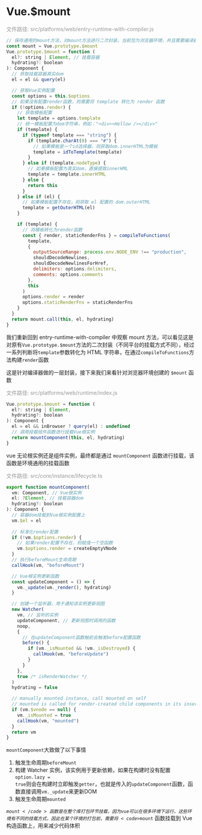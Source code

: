 # Vue.$mount

<font color="#999">文件路径: src/platforms/web/entry-runtime-with-compiler.js</font>

```js
// 保存通用的mount方法，对mount方法进行二次封装，当前包为浏览器环境，并且需要编译器，针对这些特性构建mount方法
const mount = Vue.prototype.$mount
Vue.prototype.$mount = function (
  el?: string | Element, // 挂载容器
  hydrating?: boolean
): Component {
  // 获取挂载容器真实dom
  el = el && query(el)

  // 获取Vue实例配置
  const options = this.$options
  // 如果没有配置render函数，则需要将 template 转化为 render 函数
  if (!options.render) {
    // 获取模板配置
    let template = options.template
    // 统一模板配置为dom字符串，例如："<div><Hellow /></div>"
    if (template) {
      if (typeof template === "string") {
        if (template.charAt(0) === "#") {
          // 如果模板是一个id选择器，则获取dom.innerHTML为模板
          template = idToTemplate(template)
        }
      } else if (template.nodeType) {
        // 如果模板配置为真实dom，直接提取innerHML
        template = template.innerHTML
      } else {
        return this
      }
    } else if (el) {
      // 如果模板配置不存在，则获取 el 配置的 dom.outerHTML
      template = getOuterHTML(el)
    }

    if (template) {
      // 将模板转化为render函数
      const { render, staticRenderFns } = compileToFunctions(
        template,
        {
          outputSourceRange: process.env.NODE_ENV !== "production",
          shouldDecodeNewlines,
          shouldDecodeNewlinesForHref,
          delimiters: options.delimiters,
          comments: options.comments
        },
        this
      )
      options.render = render
      options.staticRenderFns = staticRenderFns
    }
  }
  return mount.call(this, el, hydrating)
}
```

我们重新回到 entry-runtime-with-compiler 中观察 mount 方法，可以看见这是对原有<code>Vue.prototype.$mount</code>方法的二次封装（不同平台的挂载方式不同），经过一系列判断将<code>template</code>参数转化为 HTML 字符串，在通过<code>compileToFunctions</code>方法构建<code>render</code>函数

这是针对编译器做的一层封装，接下来我们来看针对浏览器环境创建的 <code>$mount</code> 函数

<font color="#999">文件路径: src/platforms/web/runtime/index.js</font>

```js
Vue.prototype.$mount = function (
  el?: string | Element,
  hydrating?: boolean
): Component {
  el = el && inBrowser ? query(el) : undefined
  // 调用挂载组件函数进行挂载Vue根实例
  return mountComponent(this, el, hydrating)
}
```

vue 无论根实例还是组件实例，最终都是通过 <code>mountComponent</code> 函数进行挂载，该函数是环境通用的挂载函数

<font color="#999">文件路径: src/core/instance/lifecycle.ts</font>

```js
export function mountComponent(
  vm: Component, // Vue根实例
  el: ?Element, // 挂载容器dom
  hydrating?: boolean
): Component {
  // 容器dom挂载到Vue根实例配置上
  vm.$el = el
  
  // 标准化render配置
  if (!vm.$options.render) {
    // 如果render配置不存在，则赋值一个空函数
    vm.$options.render = createEmptyVNode
  }
  // 执行beforeMount生命周期
  callHook(vm, "beforeMount")

  // Vue根实例更新函数
  const updateComponent = () => {
    vm._update(vm._render(), hydrating)
  }

  // 创建一个监听器，用于通知该实例更新视图
  new Watcher(
    vm, // 监听的实例
    updateComponent, // 更新视图时调用的函数
    noop,
    {
      // 在updateComponent函数触前会触发before配置函数
      before() {
        if (vm._isMounted && !vm._isDestroyed) {
          callHook(vm, "beforeUpdate")
        }
      }
    },
    true /* isRenderWatcher */
  )
  hydrating = false

  // manually mounted instance, call mounted on self
  // mounted is called for render-created child components in its inserted hook
  if (vm.$vnode == null) {
    vm._isMounted = true
    callHook(vm, "mounted")
  }
  return vm
}
```

<code>mountComponent</code>大致做了以下事情

1. 触发生命周期<code>beforeMount</code>
2. 构建 Watcher 实例，该实例用于更新依赖，如果在构建时没有配置<code>option.lazy = true</code>则会在构建时立即触发<code>getter</code>，也就是传入的<code>updateComponent</code>函数，函数直接调用<code>vm._update</code>来更新DOM
3. 触发生命周期<code>mounted</code>

<code>$mount</code> 函数是在整个库打包环节挂载，因为 vue 可以在很多环境下运行，这些环境有不同的挂载方式，因此在某个环境的打包前，需要将 <code>$mount</code> 函数挂载到 Vue 构造函数上，用来减少代码体积